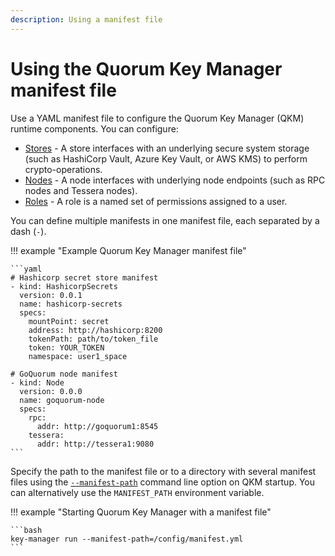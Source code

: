 ```yaml
---
description: Using a manifest file
---
```


# Using the Quorum Key Manager manifest file

Use a YAML manifest file to configure the Quorum Key Manager (QKM) runtime components.
You can configure:

- [Stores](Store.md) - A store interfaces with an underlying secure system storage (such as HashiCorp
  Vault, Azure Key Vault, or AWS KMS) to perform crypto-operations.
- [Nodes](Node.md) - A node interfaces with underlying node endpoints (such as RPC nodes and Tessera nodes).
- [Roles](Role.md) - A role is a named set of permissions assigned to a user.

You can define multiple manifests in one manifest file, each separated by a dash (`-`).

!!! example "Example Quorum Key Manager manifest file"

    ```yaml
    # Hashicorp secret store manifest
    - kind: HashicorpSecrets
      version: 0.0.1
      name: hashicorp-secrets
      specs:
        mountPoint: secret
        address: http://hashicorp:8200
        tokenPath: path/to/token_file
        token: YOUR_TOKEN
        namespace: user1_space

    # GoQuorum node manifest
    - kind: Node
      version: 0.0.0
      name: goquorum-node
      specs:
        rpc:
          addr: http://goquorum1:8545
        tessera:
          addr: http://tessera1:9080
    ```

Specify the path to the manifest file or to a directory with several manifest files using the [`--manifest-path`](../../Reference/CLI/CLI-Syntax.md#manifest-path)
command line option on QKM startup.
You can alternatively use the `MANIFEST_PATH` environment variable.

!!! example "Starting Quorum Key Manager with a manifest file"

    ```bash
    key-manager run --manifest-path=/config/manifest.yml
    ```
